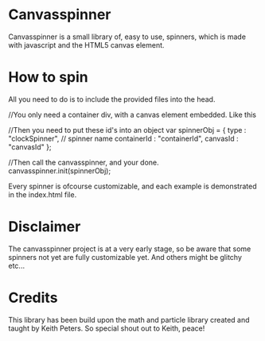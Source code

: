 # Canvasspinner

Canvasspinner is a small library of, easy to use, spinners, which is made with javascript and the HTML5 canvas element. 



# How to spin
All you need to do is to include the provided files into the head.

//You only need a container div, with a canvas element embedded. Like this
<div id="containerId">
  <canvas id="canvasId"></canvas>
</div>

//Then you need to put these id's into an object
var spinnerObj = {
  type : "clockSpinner", // spinner name
  containerId : "containerId",
  canvasId : "canvasId"
};

//Then call the canvasspinner, and your done.<br>
canvasspinner.init(spinnerObj);

Every spinner is ofcourse customizable, and each example is demonstrated in the index.html file.

# Disclaimer
The canvasspinner project is at a very early stage, so be aware that some spinners not yet are fully customizable yet. And others might be glitchy etc...

# Credits

This library has been build upon the math and particle library created and taught by Keith Peters. So special shout out to Keith, peace!


